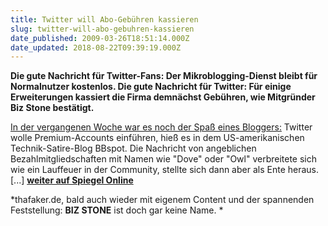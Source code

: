 ```yaml
---
title: Twitter will Abo-Gebühren kassieren
slug: twitter-will-abo-gebuhren-kassieren
date_published: 2009-03-26T18:51:14.000Z
date_updated: 2018-08-22T09:39:19.000Z
---
```


**Die gute Nachricht für Twitter-Fans: Der Mikroblogging-Dienst bleibt für Normalnutzer kostenlos. Die gute Nachricht für Twitter: Für einige Erweiterungen kassiert die Firma demnächst Gebühren, wie Mitgründer Biz Stone bestätigt.**

[In der vergangenen Woche war es noch der Spaß eines Bloggers:](http://www.spiegel.de/netzwelt/web/0,1518,614321,00.html) Twitter wolle Premium-Accounts einführen, hieß es in dem US-amerikanischen Technik-Satire-Blog BBspot. Die Nachricht von angeblichen Bezahlmitgliedschaften mit Namen wie "Dove" oder "Owl" verbreitete sich wie ein Lauffeuer in der Community, stellte sich dann aber als Ente heraus. [...] **[weiter auf Spiegel Online](http://www.spiegel.de/netzwelt/web/0,1518,615554,00.html)**

*thafaker.de, bald auch wieder mit eigenem Content und der spannenden Feststellung: **BIZ STONE** ist doch gar keine Name.
*
